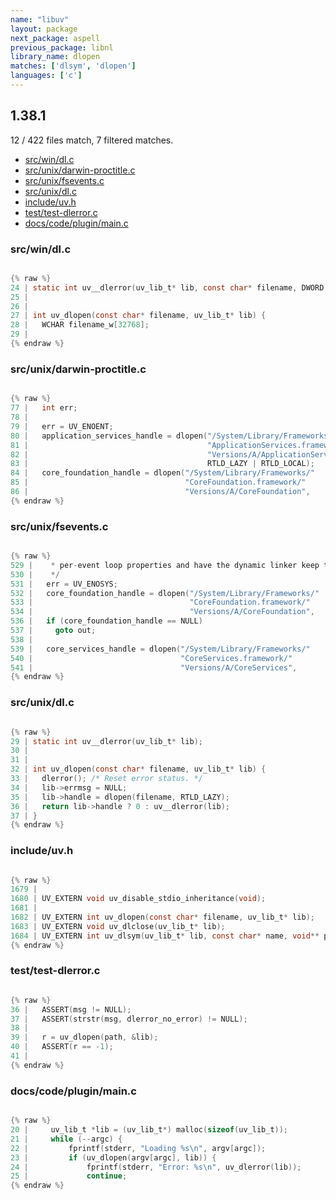```yaml
---
name: "libuv"
layout: package
next_package: aspell
previous_package: libnl
library_name: dlopen
matches: ['dlsym', 'dlopen']
languages: ['c']
---
```

## 1.38.1
12 / 422 files match, 7 filtered matches.

 - [src/win/dl.c](#srcwindlc)
 - [src/unix/darwin-proctitle.c](#srcunixdarwin-proctitlec)
 - [src/unix/fsevents.c](#srcunixfseventsc)
 - [src/unix/dl.c](#srcunixdlc)
 - [include/uv.h](#includeuvh)
 - [test/test-dlerror.c](#testtest-dlerrorc)
 - [docs/code/plugin/main.c](#docscodepluginmainc)

### src/win/dl.c

```c

{% raw %}
24 | static int uv__dlerror(uv_lib_t* lib, const char* filename, DWORD errorno);
25 | 
26 | 
27 | int uv_dlopen(const char* filename, uv_lib_t* lib) {
28 |   WCHAR filename_w[32768];
29 | 
{% endraw %}

```
### src/unix/darwin-proctitle.c

```c

{% raw %}
77 |   int err;
78 | 
79 |   err = UV_ENOENT;
80 |   application_services_handle = dlopen("/System/Library/Frameworks/"
81 |                                        "ApplicationServices.framework/"
82 |                                        "Versions/A/ApplicationServices",
83 |                                        RTLD_LAZY | RTLD_LOCAL);
84 |   core_foundation_handle = dlopen("/System/Library/Frameworks/"
85 |                                   "CoreFoundation.framework/"
86 |                                   "Versions/A/CoreFoundation",
{% endraw %}

```
### src/unix/fsevents.c

```c

{% raw %}
529 |    * per-event loop properties and have the dynamic linker keep track for us.
530 |    */
531 |   err = UV_ENOSYS;
532 |   core_foundation_handle = dlopen("/System/Library/Frameworks/"
533 |                                   "CoreFoundation.framework/"
534 |                                   "Versions/A/CoreFoundation",
536 |   if (core_foundation_handle == NULL)
537 |     goto out;
538 | 
539 |   core_services_handle = dlopen("/System/Library/Frameworks/"
540 |                                 "CoreServices.framework/"
541 |                                 "Versions/A/CoreServices",
{% endraw %}

```
### src/unix/dl.c

```c

{% raw %}
29 | static int uv__dlerror(uv_lib_t* lib);
30 | 
31 | 
32 | int uv_dlopen(const char* filename, uv_lib_t* lib) {
33 |   dlerror(); /* Reset error status. */
34 |   lib->errmsg = NULL;
35 |   lib->handle = dlopen(filename, RTLD_LAZY);
36 |   return lib->handle ? 0 : uv__dlerror(lib);
37 | }
{% endraw %}

```
### include/uv.h

```c

{% raw %}
1679 | 
1680 | UV_EXTERN void uv_disable_stdio_inheritance(void);
1681 | 
1682 | UV_EXTERN int uv_dlopen(const char* filename, uv_lib_t* lib);
1683 | UV_EXTERN void uv_dlclose(uv_lib_t* lib);
1684 | UV_EXTERN int uv_dlsym(uv_lib_t* lib, const char* name, void** ptr);
{% endraw %}

```
### test/test-dlerror.c

```c

{% raw %}
36 |   ASSERT(msg != NULL);
37 |   ASSERT(strstr(msg, dlerror_no_error) != NULL);
38 | 
39 |   r = uv_dlopen(path, &lib);
40 |   ASSERT(r == -1);
41 | 
{% endraw %}

```
### docs/code/plugin/main.c

```c

{% raw %}
20 |     uv_lib_t *lib = (uv_lib_t*) malloc(sizeof(uv_lib_t));
21 |     while (--argc) {
22 |         fprintf(stderr, "Loading %s\n", argv[argc]);
23 |         if (uv_dlopen(argv[argc], lib)) {
24 |             fprintf(stderr, "Error: %s\n", uv_dlerror(lib));
25 |             continue;
{% endraw %}

```